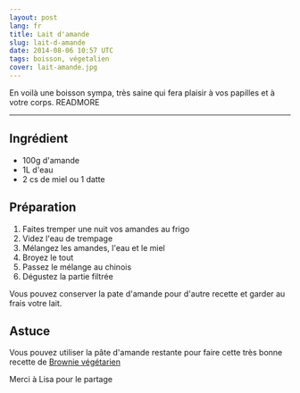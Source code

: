 ```yaml
---
layout: post
lang: fr
title: Lait d'amande
slug: lait-d-amande
date: 2014-08-06 10:57 UTC
tags: boisson, végetalien
cover: lait-amande.jpg
---
```


En voilà une boisson sympa, très saine qui fera plaisir à vos papilles et à votre corps. 
READMORE

---

## Ingrédient 

* 100g d'amande
* 1L d'eau
* 2 cs de miel ou 1 datte 

## Préparation

1. Faites tremper une nuit vos amandes au frigo
2. Videz l'eau de trempage
3. Mélangez les amandes, l'eau et le miel
4. Broyez le tout
5. Passez le mélange au chinois
6. Dégustez la partie filtrée

Vous pouvez conserver la pate d'amande pour d'autre recette et garder au frais votre lait. 

## Astuce

Vous pouvez utiliser la pâte d'amande restante pour faire cette très bonne recette de [Brownie végétarien](/2014/08/08/brownie-vegetalien/)

Merci à Lisa pour le partage
